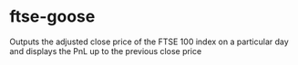 # ftse-goose
Outputs the adjusted close price of the FTSE 100 index on a particular day and displays the PnL up to the previous close price
